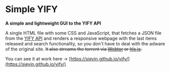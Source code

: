 # Simple YIFY
**A simple and lightweight GUI to the YIFY API**

A single HTML file with some CSS and JavaScript, that fetches a JSON file from the [YIFY API](https://yts.mx/api) and renders a responsive webpage with the last items released and search functionality, so you don't have to deal with the adware of the original site. ~~It also streams the torrent via [Webtor](https://github.com/webtor-io/embed-sdk-js) or [hls.js](https://github.com/video-dev/hls.js/).~~

You can see it at work here → [https://sieyin.github.io/yify/](https://sieyin.github.io/yify/)
